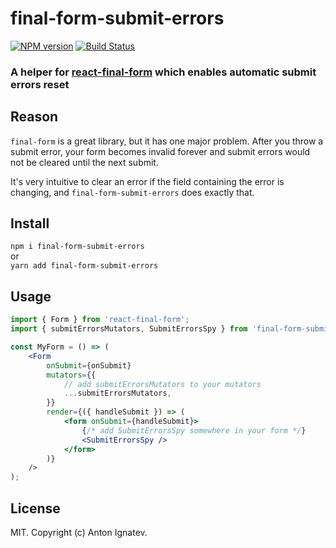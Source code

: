 # final-form-submit-errors
[![NPM version][npm-image]][npm-url]
[![Build Status][travis-image]](https://travis-ci.org/ignatevdev/final-form-submit-errors)

[npm-image]: https://img.shields.io/npm/v/final-form-submit-errors.svg?style=flat-square
[npm-url]: https://www.npmjs.com/package/final-form-submit-errors
[travis-image]: https://travis-ci.org/ignatevdev/final-form-submit-errors.svg?branch=master

### A helper for [react-final-form](https://github.com/final-form/react-final-form) which enables automatic submit errors reset

## Reason

`final-form` is a great library, but it has one major problem. After you throw a submit error, your form becomes invalid forever and submit errors would not be cleared until the next submit.

It's very intuitive to clear an error if the field containing the error is changing, and `final-form-submit-errors` does exactly that.

## Install
`npm i final-form-submit-errors`  
or  
`yarn add final-form-submit-errors`

## Usage

```jsx
import { Form } from 'react-final-form';
import { submitErrorsMutators, SubmitErrorsSpy } from 'final-form-submit-errors';

const MyForm = () => (
    <Form
        onSubmit={onSubmit}
        mutators={{
            // add submitErrorsMutators to your mutators
            ...submitErrorsMutators,
        }}
        render={({ handleSubmit }) => (
            <form onSubmit={handleSubmit}>
                {/* add SubmitErrorsSpy somewhere in your form */}
                <SubmitErrorsSpy />
            </form>
        )}
    />
);
```

## License

MIT. Copyright (c) Anton Ignatev.

